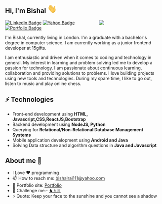 <h2> Hi, I'm Bishal <img src="https://raw.githubusercontent.com/ABSphreak/ABSphreak/master/gifs/Hi.gif" width="30px"> </h2>

<img align='right' src='https://user-images.githubusercontent.com/5713670/87202985-820dcb80-c2b6-11ea-9f56-7ec461c497c3.gif' width='200"'>

[![Linkedin Badge](https://img.shields.io/badge/-bishalrai-blue?style=flat-square&logo=Linkedin&logoColor=white&link=https://www.linkedin.com/in/bishal-rai-06a209125/)](https://www.linkedin.com/in/bishal-rai-06a209125/) 
[![Yahoo Badge](https://img.shields.io/badge/-bishalrai111@yahoo.com-c14438?style=flat-square&logo=Yahoo&logoColor=white&link=mailto:bishalrai111@yahoo.com)](mailto:bishalrai111@yahoo.com)
[![Portfolio Badge](https://img.shields.io/badge/website-000000?style=for-the-badge&logo=About.me&logoColor=white)](https://yoportfolio2021.netlify.app/) 

I'm Bishal, currently living in London. I'm a graduate with a bachelor's degree in computer science. I am currently working as a junior frontend developer at 15gifts.

I am enthusiastic and driven when it comes to coding and technology in general. My interest in learning and problem solving led me to develop a passion for technology. I am passionate about continuous learning, collaboration and providing solutions to problems. I love building projects using new tools and technologies. During my spare time, I like to go out,
listen to music and play online chess.


## ⚡ Technologies

- Front-end development using **HTML, Javascript,CSS,ReactJS,Bootstrap**
- Backend development using **NodeJS, Python**
- Querying for **Relational/Non-Relational Database Management Systems**
- Mobile application development using **Android and Java**
- Solving Data structure and algorithm questions in **Java and Javascript**

## About me 🤔
- I Love ❤️ programming
- 📫 How to reach me: bishalrai111@yahoo.com
- 🎯 Portfolio site: [Portfolio](https://yoportfolio2021.netlify.app/)
- 🔔 Challenge me:- [♞♗♕](https://www.chess.com/member/singer011)
- ⚡ Quote: Keep your face to the sunshine and you cannot see a shadow
